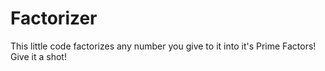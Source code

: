 # Factorizer
This little code factorizes any number you give to it into it's Prime Factors! Give it a shot!
